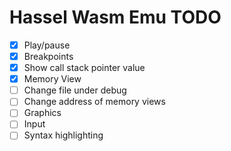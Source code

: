 Hassel Wasm Emu TODO
====================

- [X] Play/pause
- [X] Breakpoints
- [X] Show call stack pointer value
- [X] Memory View
- [ ] Change file under debug
- [ ] Change address of memory views
- [ ] Graphics
- [ ] Input
- [ ] Syntax highlighting
